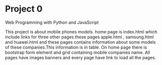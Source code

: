 # Project 0

Web Programming with Python and JavaScript

This project is about mobile phones models.
home page is index.html which include links for three other pages these pages apple.html , samsung.html and huawei.html and these pages contains information about some models of these companies.This information is in table.
On home page there is bootstrap form element and grid containing mobile companies name.
All pages have images banners and every page have link to load all the pages.